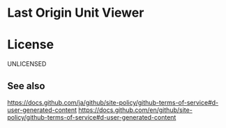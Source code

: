 # Last Origin Unit Viewer

# License

UNLICENSED

## See also

https://docs.github.com/ja/github/site-policy/github-terms-of-service#d-user-generated-content
https://docs.github.com/en/github/site-policy/github-terms-of-service#d-user-generated-content

